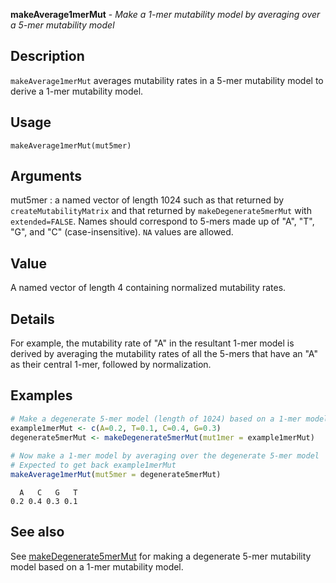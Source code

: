





**makeAverage1merMut** - *Make a 1-mer mutability model by averaging over a 5-mer mutability model*

Description
--------------------

`makeAverage1merMut` averages mutability rates in a 5-mer mutability model
to derive a 1-mer mutability model.


Usage
--------------------
```
makeAverage1merMut(mut5mer)
```

Arguments
-------------------

mut5mer
:   a named vector of length 1024 such as that returned by 
`createMutabilityMatrix` and that returned by
`makeDegenerate5merMut` with `extended=FALSE`.
Names should correspond to 5-mers made up of "A", "T", 
"G", and "C" (case-insensitive). `NA` values are 
allowed.




Value
-------------------

A named vector of length 4 containing normalized mutability rates.


Details
-------------------

For example, the mutability rate of "A" in the resultant 1-mer model
is derived by averaging the mutability rates of all the 5-mers that 
have an "A" as their central 1-mer, followed by normalization.



Examples
-------------------

```R
# Make a degenerate 5-mer model (length of 1024) based on a 1-mer model
example1merMut <- c(A=0.2, T=0.1, C=0.4, G=0.3)
degenerate5merMut <- makeDegenerate5merMut(mut1mer = example1merMut)
 
# Now make a 1-mer model by averaging over the degenerate 5-mer model
# Expected to get back example1merMut
makeAverage1merMut(mut5mer = degenerate5merMut)
```


```
  A   C   G   T 
0.2 0.4 0.3 0.1 

```



See also
-------------------

See [makeDegenerate5merMut](makeDegenerate5merMut.md) for making a degenerate 5-mer mutability
model based on a 1-mer mutability model.



